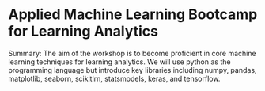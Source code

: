 # Applied Machine Learning Bootcamp for Learning Analytics

Summary: The aim of the workshop is to become proficient in core machine learning techniques for learning analytics. We will use python as the programming language but introduce key libraries including numpy, pandas, matplotlib, seaborn, scikitlrn, statsmodels, keras, and tensorflow. 
